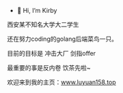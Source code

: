 - 👋 Hi, I’m Kirby

西安某不知名大学大二学生

还在努力coding的golang后端菜鸟一只。

目前的目标是 冲击大厂 剑指offer

最重要的事是反内卷 饮茶先啦~

欢迎来到我的主页：www.luyuan158.top
